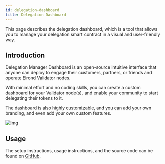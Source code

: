```yaml
---
id: delegation-dashboard
title: Delegation Dashboard
---
```


[comment]: # (mx-abstract)

This page describes the delegation dashboard, which is a tool that allows you to manage your delegation smart contract in a visual and user-friendly way.

[comment]: # (mx-context-auto)

## **Introduction**

Delegation Manager Dashboard is an open-source intuitive interface that anyone can deploy to engage their customers, partners, or friends and operate Elrond Validator nodes.

With minimal effort and no coding skills, you can create a custom dashboard for your Validator node(s), and enable your community to start delegating their tokens to it.

The dashboard is also highly customizable, and you can add your own branding, and even add your own custom features.

![img](/validators/delegation-dashboard.png)

[comment]: # (mx-context-auto)

## **Usage**

The setup instructions, usage instructions, and the source code can be found on [GitHub](https://github.com/multiversx/mx-delegation-dapp).

